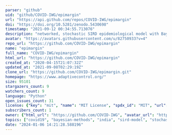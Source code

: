 ```yaml
---
parser: "github"
uid: "github/COVID-IWG/epimargin"
url: "https://api.github.com/repos/COVID-IWG/epimargin"
doi: "https://doi.org/10.5281/zenodo.5430698"
timestamp: "2021-09-12 00:34:55.713076"
description: "networked, stochastic SIRD epidemiological model with Bayesian parameter estimation and policy scenario comparison tools "
avatar: "https://avatars.githubusercontent.com/u/82750933?v=4"
repo_url: "https://github.com/COVID-IWG/epimargin"
name: "epimargin"
full_name: "COVID-IWG/epimargin"
html_url: "https://github.com/COVID-IWG/epimargin"
created_at: "2020-04-15T21:07:32Z"
updated_at: "2021-09-08T02:29:19Z"
clone_url: "https://github.com/COVID-IWG/epimargin.git"
homepage: "https://www.adaptivecontrol.org/"
size: 95101
stargazers_count: 9
watchers_count: 9
language: "Python"
open_issues_count: 31
license: {"key": "mit", "name": "MIT License", "spdx_id": "MIT", "url": "https://api.github.com/licenses/mit", "node_id": "MDc6TGljZW5zZTEz"}
subscribers_count: 1
owner: {"html_url": "https://github.com/COVID-IWG", "avatar_url": "https://avatars.githubusercontent.com/u/82750933?v=4", "login": "COVID-IWG", "type": "Organization"}
topics: ["covid19", "bayesian-methods", "india", "sird-model", "stochastic-modeling"]
date: "2024-01-06 14:21:28.588196"
---
```

